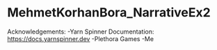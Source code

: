# MehmetKorhanBora_NarrativeEx2
Acknowledgements:
-Yarn Spinner Documentation: https://docs.yarnspinner.dev
-Plethora Games
-Me
